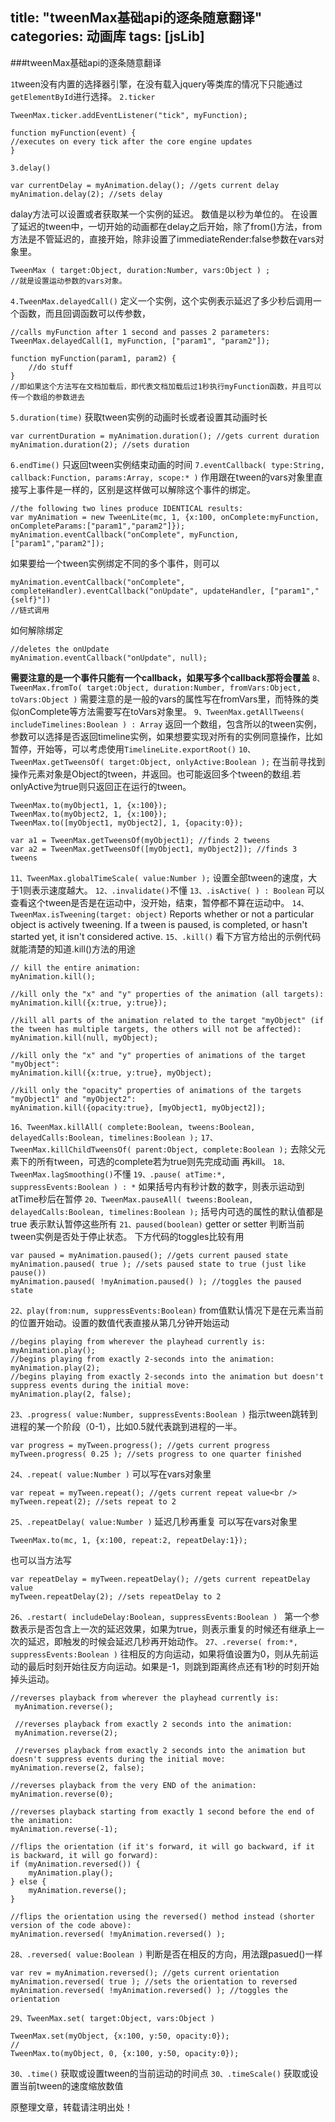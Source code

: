 title: "tweenMax基础api的逐条随意翻译"
categories: 动画库
tags: [jsLib]
---
###tweenMax基础api的逐条随意翻译

`1`tween没有内置的选择器引擎，在没有载入jquery等类库的情况下只能通过`getElementById`进行选择。
`2.ticker`
```
TweenMax.ticker.addEventListener("tick", myFunction);

function myFunction(event) {
//executes on every tick after the core engine updates
}
```
`3.delay()`
```
var currentDelay = myAnimation.delay(); //gets current delay
myAnimation.delay(2); //sets delay
```
dalay方法可以设置或者获取某一个实例的延迟。
数值是以秒为单位的。
在设置了延迟的tween中，一切开始的动画都在delay之后开始，除了from()方法，from方法是不管延迟的，直接开始，除非设置了immediateRender:false参数在vars对象里。
```
TweenMax ( target:Object, duration:Number, vars:Object ) ;
//就是设置运动参数的vars对象。
```
`4.TweenMax.delayedCall()`
定义一个实例，这个实例表示延迟了多少秒后调用一个函数，而且回调函数可以传参数，
```
//calls myFunction after 1 second and passes 2 parameters:
TweenMax.delayedCall(1, myFunction, ["param1", "param2"]);

function myFunction(param1, param2) {
    //do stuff
}
//即如果这个方法写在文档加载后，即代表文档加载后过1秒执行myFunction函数，并且可以传一个数组的参数进去
```
`5.duration(time)`
获取tween实例的动画时长或者设置其动画时长
```
var currentDuration = myAnimation.duration(); //gets current duration
myAnimation.duration(2); //sets duration
```
`6.endTime()`
只返回tween实例结束动画的时间
`7.eventCallback( type:String, callback:Function, params:Array, scope:* )`
作用跟在tween的vars对象里直接写上事件是一样的，区别是这样做可以解除这个事件的绑定。
```
//the following two lines produce IDENTICAL results:
var myAnimation = new TweenLite(mc, 1, {x:100, onComplete:myFunction, onCompleteParams:["param1","param2"]});
myAnimation.eventCallback("onComplete", myFunction, ["param1","param2"]);
```
如果要给一个tween实例绑定不同的多个事件，则可以
```
myAnimation.eventCallback("onComplete", completeHandler).eventCallback("onUpdate", updateHandler, ["param1","{self}"])
//链式调用
```
如何解除绑定
```
//deletes the onUpdate
myAnimation.eventCallback("onUpdate", null);
```
**需要注意的是一个事件只能有一个callback，如果写多个callback那将会覆盖**
`8、TweenMax.fromTo( target:Object, duration:Number, fromVars:Object, toVars:Object )`
需要注意的是一般的vars的属性写在fromVars里，而特殊的类似onComplete等方法需要写在toVars对象里。
`9、TweenMax.getAllTweens( includeTimelines:Boolean ) : Array`
返回一个数组，包含所以的tween实例，参数可以选择是否返回timeline实例，如果想要实现对所有的实例同意操作，比如暂停，开始等，可以考虑使用`TimelineLite.exportRoot()`
`10、TweenMax.getTweensOf( target:Object, onlyActive:Boolean );`
在当前寻找到操作元素对象是Object的tween，并返回。也可能返回多个tween的数组.若onlyActive为true则只返回正在运行的tween。
```
TweenMax.to(myObject1, 1, {x:100});
TweenMax.to(myObject2, 1, {x:100});
TweenMax.to([myObject1, myObject2], 1, {opacity:0});

var a1 = TweenMax.getTweensOf(myObject1); //finds 2 tweens
var a2 = TweenMax.getTweensOf([myObject1, myObject2]); //finds 3 tweens
```
`11、TweenMax.globalTimeScale( value:Number );`
设置全部tween的速度，大于1则表示速度越大。
`12、.invalidate()`不懂
`13、.isActive( ) : Boolean`
可以查看这个tween是否是在运动中，没开始，结束，暂停都不算在运动中。
`14、TweenMax.isTweening(target: object)`
Reports whether or not a particular object is actively tweening. If a tween is paused, is completed, or hasn't started yet, it isn't considered active.
`15、.kill()`
看下方官方给出的示例代码就能清楚的知道.kill()方法的用途
```
// kill the entire animation:
myAnimation.kill();
 
//kill only the "x" and "y" properties of the animation (all targets):
myAnimation.kill({x:true, y:true});
 
//kill all parts of the animation related to the target "myObject" (if the tween has multiple targets, the others will not be affected):
myAnimation.kill(null, myObject);
 
//kill only the "x" and "y" properties of animations of the target "myObject":
myAnimation.kill({x:true, y:true}, myObject);
  
//kill only the "opacity" properties of animations of the targets "myObject1" and "myObject2":
myAnimation.kill({opacity:true}, [myObject1, myObject2]);
```
`16、TweenMax.killAll( complete:Boolean, tweens:Boolean, delayedCalls:Boolean, timelines:Boolean );`
`17、TweenMax.killChildTweensOf( parent:Object, complete:Boolean );`
去除父元素下的所有tween，可选的complete若为true则先完成动画 再kill。
`18、TweenMax.lagSmoothing()`不懂
`19、.pause( atTime:*, suppressEvents:Boolean ) : *`
如果括号内有秒计数的数字，则表示运动到atTime秒后在暂停
`20、TweenMax.pauseAll( tweens:Boolean, delayedCalls:Boolean, timelines:Boolean );`
括号内可选的属性的默认值都是true 表示默认暂停这些所有
`21、paused(boolean)`
getter or setter 判断当前tween实例是否处于停止状态。
下方代码的toggles比较有用
```
var paused = myAnimation.paused(); //gets current paused state
myAnimation.paused( true ); //sets paused state to true (just like pause())
myAnimation.paused( !myAnimation.paused() ); //toggles the paused state
```
`22、play(from:num, suppressEvents:Boolean)`
from值默认情况下是在元素当前的位置开始动。设置的数值代表直接从第几分钟开始运动
```
//begins playing from wherever the playhead currently is:
myAnimation.play();
//begins playing from exactly 2-seconds into the animation:
myAnimation.play(2);
//begins playing from exactly 2-seconds into the animation but doesn't suppress events during the initial move:
myAnimation.play(2, false);
```
`23、.progress( value:Number, suppressEvents:Boolean )`
指示tween跳转到进程的某一个阶段（0-1），比如0.5就代表跳到进程的一半。
```
var progress = myTween.progress(); //gets current progress
myTween.progress( 0.25 ); //sets progress to one quarter finished
```
`24、.repeat( value:Number )`
可以写在vars对象里
```
var repeat = myTween.repeat(); //gets current repeat value<br />
myTween.repeat(2); //sets repeat to 2
```
`25、.repeatDelay( value:Number )`
延迟几秒再重复
可以写在vars对象里
```
TweenMax.to(mc, 1, {x:100, repeat:2, repeatDelay:1});
```
也可以当方法写
```
var repeatDelay = myTween.repeatDelay(); //gets current repeatDelay value
myTween.repeatDelay(2); //sets repeatDelay to 2
```
`26、.restart( includeDelay:Boolean, suppressEvents:Boolean ) `
第一个参数表示是否包含上一次的延迟效果，如果为true，则表示重复的时候还有继承上一次的延迟，即触发的时候会延迟几秒再开始动作。
`27、.reverse( from:*, suppressEvents:Boolean )`
往相反的方向运动，如果将值设置为0，则从先前运动的最后时刻开始往反方向运动。如果是-1，则跳到距离终点还有1秒的时刻开始掉头运动。
```
//reverses playback from wherever the playhead currently is:
 myAnimation.reverse();
 
 //reverses playback from exactly 2 seconds into the animation:
 myAnimation.reverse(2);
 
 //reverses playback from exactly 2 seconds into the animation but doesn't suppress events during the initial move:
myAnimation.reverse(2, false);
 
//reverses playback from the very END of the animation:
myAnimation.reverse(0);
  
//reverses playback starting from exactly 1 second before the end of the animation:
myAnimation.reverse(-1);
 
//flips the orientation (if it's forward, it will go backward, if it is backward, it will go forward):
if (myAnimation.reversed()) {
    myAnimation.play();
} else {
    myAnimation.reverse();
}
 
//flips the orientation using the reversed() method instead (shorter version of the code above):
myAnimation.reversed( !myAnimation.reversed() );
```
`28、.reversed( value:Boolean )`
判断是否在相反的方向，用法跟pasued()一样
```
var rev = myAnimation.reversed(); //gets current orientation
myAnimation.reversed( true ); //sets the orientation to reversed
myAnimation.reversed( !myAnimation.reversed() ); //toggles the orientation
```
`29、TweenMax.set( target:Object, vars:Object ) `
```
TweenMax.set(myObject, {x:100, y:50, opacity:0});
//
TweenMax.to(myObject, 0, {x:100, y:50, opacity:0});
```
`30、.time()`
获取或设置tween的当前运动的时间点
`30、.timeScale()`
获取或设置当前tween的速度缩放数值


原整理文章，转载请注明出处！
